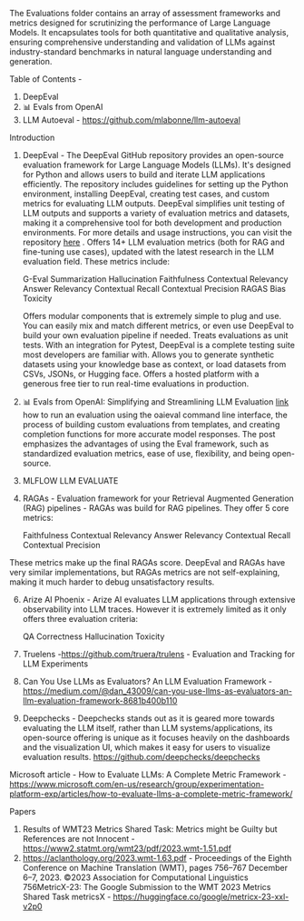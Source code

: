 The Evaluations folder contains an array of assessment frameworks and metrics designed for scrutinizing the performance of Large Language Models. It encapsulates tools for both quantitative and qualitative analysis, ensuring comprehensive understanding and validation of LLMs against industry-standard benchmarks in natural language understanding and generation.

Table of Contents -
1) DeepEval
2) 📊  Evals from OpenAI
3) LLM Autoeval - https://github.com/mlabonne/llm-autoeval

   
Introduction
1) DeepEval - The DeepEval GitHub repository provides an open-source evaluation framework for Large Language Models (LLMs). It's designed for Python and allows users to build and iterate LLM applications efficiently. The repository includes guidelines for setting up the Python environment, installing DeepEval, creating test cases, and custom metrics for evaluating LLM outputs. DeepEval simplifies unit testing of LLM outputs and supports a variety of evaluation metrics and datasets, making it a comprehensive tool for both development and production environments. For more details and usage instructions, you can visit the repository [here](https://github.com/confident-ai/deepeval) .
   Offers 14+ LLM evaluation metrics (both for RAG and fine-tuning use cases), updated with the latest research in the LLM evaluation field. These metrics include:

    G-Eval
    Summarization
    Hallucination
    Faithfulness
    Contextual Relevancy
    Answer Relevancy
    Contextual Recall
    Contextual Precision
    RAGAS
    Bias
    Toxicity
   
    Offers modular components that is extremely simple to plug and use. You can easily mix and match different metrics, or even use DeepEval to build your own evaluation pipeline if needed.
    Treats evaluations as unit tests. With an integration for Pytest, DeepEval is a complete testing suite most developers are familiar with.
    Allows you to generate synthetic datasets using your knowledge base as context, or load datasets from CSVs, JSONs, or Hugging face.
    Offers a hosted platform with a generous free tier to run real-time evaluations in production.


   
3) 📊  Evals from OpenAI: Simplifying and Streamlining LLM Evaluation [link](https://arize.com/blog-course/evals-openai-simplifying-llm-evaluation/#how-to-run-eval)   how to run an evaluation using the oaieval command line interface, the process of building custom evaluations from templates, and creating completion functions for more accurate model responses. The post emphasizes the advantages of using the Eval framework, such as standardized evaluation metrics, ease of use, flexibility, and being open-source.

4) MLFLOW LLM EVALUATE
5) RAGAs - Evaluation framework for your Retrieval Augmented Generation (RAG) pipelines  - RAGAs was build for RAG pipelines. They offer 5 core metrics:

    Faithfulness
    Contextual Relevancy
    Answer Relevancy
    Contextual Recall
    Contextual Precision

These metrics make up the final RAGAs score. DeepEval and RAGAs have very similar implementations, but RAGAs metrics are not self-explaining, making it much harder to debug unsatisfactory results. 






6) Arize AI Phoenix -
Arize AI evaluates LLM applications through extensive observability into LLM traces. However it is extremely limited as it only offers three evaluation criteria:

    QA Correctness
    Hallucination
    Toxicity

7) Truelens -https://github.com/truera/trulens - Evaluation and Tracking for LLM Experiments 
8) Can You Use LLMs as Evaluators? An LLM Evaluation Framework - https://medium.com/@dan_43009/can-you-use-llms-as-evaluators-an-llm-evaluation-framework-8681b400b110
9) Deepchecks - Deepchecks stands out as it is geared more towards evaluating the LLM itself, rather than LLM systems/applications, its open-source offering is unique as it focuses heavily on the dashboards and the visualization UI, which makes it easy for users to visualize evaluation results. https://github.com/deepchecks/deepchecks


Microsoft article - How to Evaluate LLMs: A Complete Metric Framework - https://www.microsoft.com/en-us/research/group/experimentation-platform-exp/articles/how-to-evaluate-llms-a-complete-metric-framework/

Papers
1) Results of WMT23 Metrics Shared  Task: Metrics might be Guilty but References are not Innocent - https://www2.statmt.org/wmt23/pdf/2023.wmt-1.51.pdf
2) https://aclanthology.org/2023.wmt-1.63.pdf - Proceedings of the Eighth Conference on Machine Translation (WMT), pages 756–767
December 6–7, 2023. ©2023 Association for Computational Linguistics
756MetricX-23: The Google Submission to the WMT 2023
Metrics Shared Task
metricsX - https://huggingface.co/google/metricx-23-xxl-v2p0

